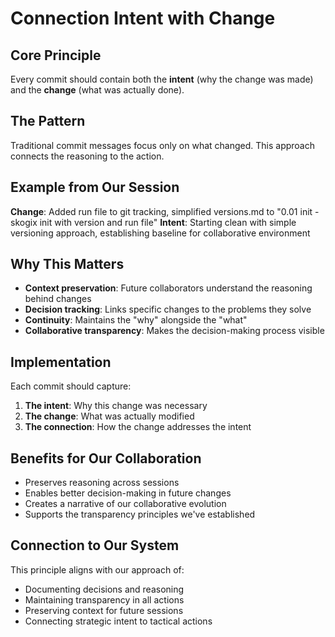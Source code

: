 # Connection Intent with Change

## Core Principle
Every commit should contain both the **intent** (why the change was made) and the **change** (what was actually done).

## The Pattern
Traditional commit messages focus only on what changed. This approach connects the reasoning to the action.

## Example from Our Session
**Change**: Added run file to git tracking, simplified versions.md to "0.01 init - skogix init with version and run file"
**Intent**: Starting clean with simple versioning approach, establishing baseline for collaborative environment

## Why This Matters
- **Context preservation**: Future collaborators understand the reasoning behind changes
- **Decision tracking**: Links specific changes to the problems they solve
- **Continuity**: Maintains the "why" alongside the "what" 
- **Collaborative transparency**: Makes the decision-making process visible

## Implementation
Each commit should capture:
1. **The intent**: Why this change was necessary
2. **The change**: What was actually modified
3. **The connection**: How the change addresses the intent

## Benefits for Our Collaboration
- Preserves reasoning across sessions
- Enables better decision-making in future changes
- Creates a narrative of our collaborative evolution
- Supports the transparency principles we've established

## Connection to Our System
This principle aligns with our approach of:
- Documenting decisions and reasoning
- Maintaining transparency in all actions
- Preserving context for future sessions
- Connecting strategic intent to tactical actions